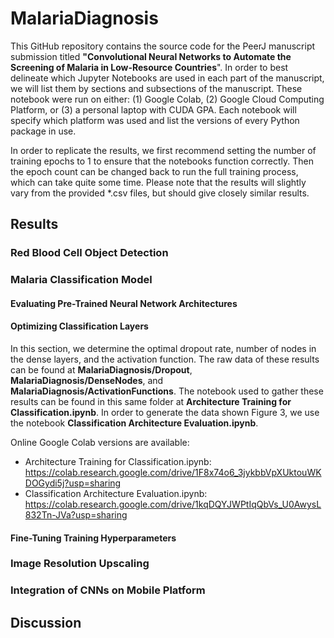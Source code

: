 # MalariaDiagnosis
This GitHub repository contains the source code for the PeerJ manuscript submission titled **"Convolutional Neural Networks to Automate the Screening of Malaria in Low-Resource Countries**". In order to best delineate which Jupyter Notebooks are used in each part of the manuscript, we will list them by sections and subsections of the manuscript. These notebook were run on either: (1) Google Colab, (2) Google Cloud Computing Platform, or (3) a personal laptop with CUDA GPA. Each notebook will specify which platform was used and list the versions of every Python package in use. 

In order to replicate the results, we first recommend setting the number of training epochs to 1 to ensure that the notebooks function correctly. Then the epoch count can be changed back to run the full training process, which can take quite some time. Please note that the results will slightly vary from the provided \*.csv files, but should give closely similar results. 

## Results

### Red Blood Cell Object Detection

### Malaria Classification Model

#### Evaluating Pre-Trained Neural Network Architectures

#### Optimizing Classification Layers
In this section, we determine the optimal dropout rate, number of nodes in the dense layers, and the activation function. The raw data of these results can be found at **MalariaDiagnosis/Dropout**, **MalariaDiagnosis/DenseNodes**, and **MalariaDiagnosis/ActivationFunctions**. The notebook used to gather these results can be found in this same folder at **Architecture Training for Classification.ipynb**. In order to generate the data shown Figure 3, we use the notebook **Classification Architecture Evaluation.ipynb**.
  
Online Google Colab versions are available:
- Architecture Training for Classification.ipynb: https://colab.research.google.com/drive/1F8x74o6_3jykbbVpXUktouWKDOGydi5j?usp=sharing
- Classification Architecture Evaluation.ipynb: https://colab.research.google.com/drive/1kqDQYJWPtIqQbVs_U0AwysL832Tn-JVa?usp=sharing

#### Fine-Tuning Training Hyperparameters

### Image Resolution Upscaling

### Integration of CNNs on Mobile Platform

## Discussion

